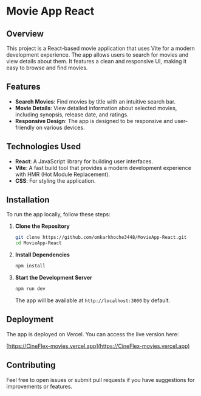 # Movie App React

## Overview

This project is a React-based movie application that uses Vite for a modern development experience. The app allows users to search for movies and view details about them. It features a clean and responsive UI, making it easy to browse and find movies.

## Features

- **Search Movies**: Find movies by title with an intuitive search bar.
- **Movie Details**: View detailed information about selected movies, including synopsis, release date, and ratings.
- **Responsive Design**: The app is designed to be responsive and user-friendly on various devices.

## Technologies Used

- **React**: A JavaScript library for building user interfaces.
- **Vite**: A fast build tool that provides a modern development experience with HMR (Hot Module Replacement).
- **CSS**: For styling the application.

## Installation

To run the app locally, follow these steps:

1. **Clone the Repository**

   ```bash
   git clone https://github.com/omkarkhoche3448/MovieApp-React.git
   cd MovieApp-React
   ```

2. **Install Dependencies**

   ```bash
   npm install
   ```

3. **Start the Development Server**

   ```bash
   npm run dev
   ```

   The app will be available at `http://localhost:3000` by default.

## Deployment

The app is deployed on Vercel. You can access the live version here:

[https://CineFlex-movies.vercel.app](https://CineFlex-movies.vercel.app)

## Contributing

Feel free to open issues or submit pull requests if you have suggestions for improvements or features.
